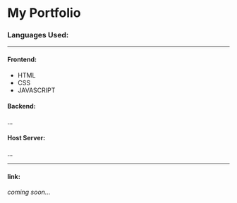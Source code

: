 <h1>My Portfolio</h1>
<h3>Languages Used:</h3><hr />
<h4>Frontend:</h4>
<ul>
<li> HTML </li> <li> CSS </li> <li> JAVASCRIPT </li>
</ul>
<h4>Backend:</h4>
...
<h4>Host Server:</h4>
...
<hr />
<h4>link:</h4>
<i>coming soon...</i>
